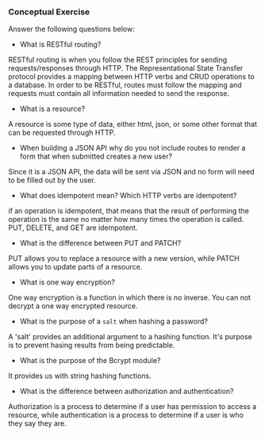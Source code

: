 ### Conceptual Exercise

Answer the following questions below:

- What is RESTful routing?

RESTful routing is when you follow the REST principles for sending requests/responses through HTTP. The Representational State Transfer protocol provides a mapping between HTTP verbs and CRUD operations to a database. In order to be RESTful, routes must follow the mapping and requests must contain all information needed to send the response.

- What is a resource?

A resource is some type of data, either html, json, or some other format that can be requested through HTTP.

- When building a JSON API why do you not include routes to render a form that when submitted creates a new user?

Since it is a JSON API, the data will be sent via JSON and no form will need to be filled out by the user.

- What does idempotent mean? Which HTTP verbs are idempotent?

if an operation is idempotent, that means that the result of performing the operation is the same no matter how many times the operation is called. PUT, DELETE, and GET are idempotent.

- What is the difference between PUT and PATCH?

PUT allows you to replace a resource with a new version, while PATCH allows you to update parts of a resource.

- What is one way encryption?

One way encryption is a function in which there is no inverse. You can not decrypt a one way encrypted resource.


- What is the purpose of a `salt` when hashing a password?

A 'salt' provides an additional argument to a hashing function. It's purpose is to prevent hasing results from being predictable. 

- What is the purpose of the Bcrypt module?

It provides us with string hashing functions.

- What is the difference between authorization and authentication?

Authorization is a process to determine if a user has permission to access a resource, while authentication is a process to determine if a user is who they say they are.